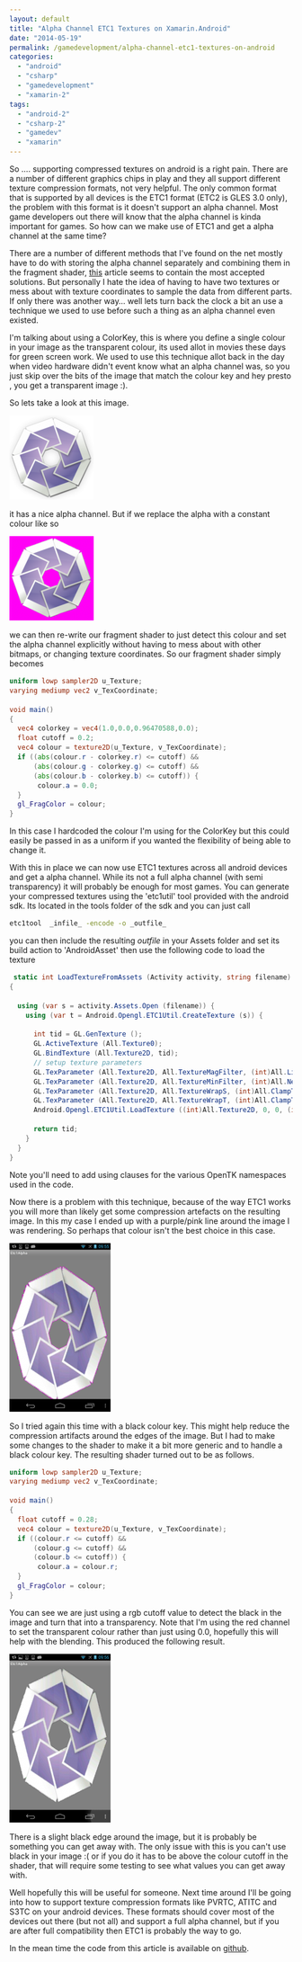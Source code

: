 ```yaml
---
layout: default
title: "Alpha Channel ETC1 Textures on Xamarin.Android"
date: "2014-05-19"
permalink: /gamedevelopment/alpha-channel-etc1-textures-on-android
categories: 
  - "android"
  - "csharp"
  - "gamedevelopment"
  - "xamarin-2"
tags: 
  - "android-2"
  - "csharp-2"
  - "gamedev"
  - "xamarin"
---
```


So …. supporting compressed textures on android is a right pain. There are a number of different graphics chips in play and they all support different texture compression formats, not very helpful. The only common format that is supported by all devices is the ETC1 format (ETC2 is GLES 3.0 only), the problem with this format is it doesn't support an alpha channel. Most game developers out there will know that the alpha channel is kinda important for games. So how can we make use of ETC1 and get a alpha channel at the same time?

There are a number of different methods that I've found on the net mostly have to do with storing the alpha channel separately and combining them in the fragment shader, [this](http://malideveloper.arm.com/develop-for-mali/sample-code/etcv1-texture-compression-and-alpha-channels/) article seems to contain the most accepted solutions. But personally I hate the idea of having to have two textures or mess about with texture coordinates to sample the data from different parts. If only there was another way… well lets turn back the clock a bit an use a technique we used to use before such a thing as an alpha channel even existed.

I'm talking about using a ColorKey, this is where you define a single colour in your image as the transparent colour, its used allot in movies these days for green screen work. We used to use this technique allot back in the day when video hardware didn't event know what an alpha channel was, so you just skip over the bits of the image that match the colour key and hey presto , you get a transparent image :).

So lets take a look at this image. 

![f_spot](images/f_spot-150x150.png)

it has a nice alpha channel. But if we replace the alpha with a constant colour like so

![f_spot_rgb](images/f_spot_rgb-150x150.png)

we can then re-write our fragment shader to just detect this colour and set the alpha channel explicitly without having to mess about with other bitmaps, or changing texture coordinates. So our fragment shader simply becomes

```glsl
uniform lowp sampler2D u_Texture;
varying mediump vec2 v_TexCoordinate;

void main()
{
  vec4 colorkey = vec4(1.0,0.0,0.96470588,0.0);
  float cutoff = 0.2;
  vec4 colour = texture2D(u_Texture, v_TexCoordinate);
  if ((abs(colour.r - colorkey.r) <= cutoff) &&
      (abs(colour.g - colorkey.g) <= cutoff) &&
      (abs(colour.b - colorkey.b) <= cutoff)) {
       colour.a = 0.0;
  }
  gl_FragColor = colour;
}

```

In this case I hardcoded the colour I'm using for the ColorKey but this could easily be passed in as a uniform if you wanted the flexibility of being able to change it.

With this in place we can now use ETC1 textures across all android devices and get a alpha channel. While its not a full alpha channel (with semi transparency) it will probably be enough for most games. You can generate your compressed textures using the 'etc1util' tool provided with the android sdk. Its located in the tools folder of the sdk and you can just call

```bash
etc1tool  _infile_ -encode -o _outfile_
```

you can then include the resulting _outfile_ in your Assets folder and set its build action to 'AndroidAsset' then use the following code to load the texture

```csharp
 static int LoadTextureFromAssets (Activity activity, string filename)
{

  using (var s = activity.Assets.Open (filename)) {
    using (var t = Android.Opengl.ETC1Util.CreateTexture (s)) {

      int tid = GL.GenTexture ();
      GL.ActiveTexture (All.Texture0);
      GL.BindTexture (All.Texture2D, tid);
      // setup texture parameters
      GL.TexParameter (All.Texture2D, All.TextureMagFilter, (int)All.Linear);
      GL.TexParameter (All.Texture2D, All.TextureMinFilter, (int)All.Nearest);
      GL.TexParameter (All.Texture2D, All.TextureWrapS, (int)All.ClampToEdge);
      GL.TexParameter (All.Texture2D, All.TextureWrapT, (int)All.ClampToEdge);
      Android.Opengl.ETC1Util.LoadTexture ((int)All.Texture2D, 0, 0, (int)All.Rgb, (int)All.UnsignedShort565, t);

      return tid;
    }
  }
}

```

Note you'll need to add using clauses for the various OpenTK namespaces used in the code.

Now there is a problem with this technique, because of the way ETC1 works you will more than likely get some compression artefacts on the resulting image. In this my case I ended up with a purple/pink line around the image I was rendering. So perhaps that colour isn't the best choice in this case.

![Screenshot_2014-05-19-09-55-01](images/Screenshot_2014-05-19-09-55-01-180x300.png)

So I tried again this time with a black colour key. This might help reduce the compression artifacts around the edges of the image. But I had to make some changes to the shader to make it a bit more generic and to handle a black colour key. The resulting shader turned out to be as follows.

```glsl
uniform lowp sampler2D u_Texture;
varying mediump vec2 v_TexCoordinate;

void main()
{
  float cutoff = 0.28;
  vec4 colour = texture2D(u_Texture, v_TexCoordinate);
  if ((colour.r <= cutoff) &&
      (colour.g <= cutoff) &&
      (colour.b <= cutoff)) {
       colour.a = colour.r;
  }
  gl_FragColor = colour;
}

```

You can see we are just using a rgb cutoff value to detect the black in the image and turn that into a transparency. Note that I'm using the red channel to set the transparent colour rather than just using 0.0, hopefully this will help with the blending. This produced the following result.

![Screenshot_2014-05-19-09-56-31](images/Screenshot_2014-05-19-09-56-31-180x300.png)

There is a slight black edge around the image, but it is probably be something you can get away with. The only issue with this is you can't use black in your image :( or if you do it has to be above the colour cutoff in the shader, that will require some testing to see what values you can get away with.

Well hopefully this will be useful for someone. Next time around I'll be going into how to support texture compression formats like PVRTC, ATITC and S3TC on your android devices. These formats should cover most of the devices out there (but not all) and support a full alpha channel, but if you are after full compatibility then ETC1 is probably the way to go.

In the mean time the code from this article is available on [github](https://github.com/infinitespace-studios/Blog/tree/master/Etc1Alpha).

